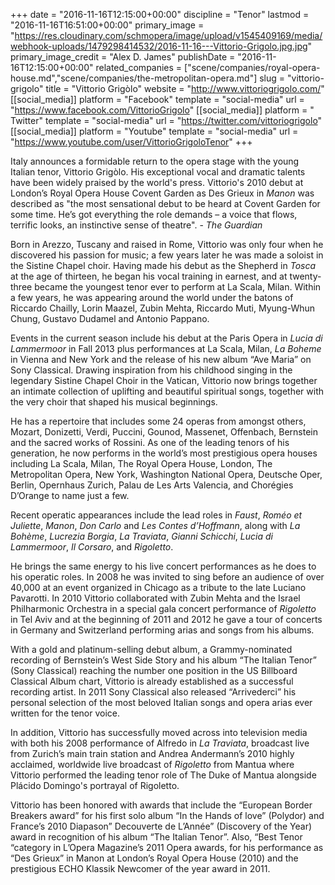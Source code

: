 +++
date = "2016-11-16T12:15:00+00:00"
discipline = "Tenor"
lastmod = "2016-11-16T16:51:00+00:00"
primary_image = "https://res.cloudinary.com/schmopera/image/upload/v1545409169/media/webhook-uploads/1479298414532/2016-11-16---Vittorio-Grigolo.jpg.jpg"
primary_image_credit = "Alex D. James"
publishDate = "2016-11-16T12:15:00+00:00"
related_companies = ["scene/companies/royal-opera-house.md","scene/companies/the-metropolitan-opera.md"]
slug = "vittorio-grigolo"
title = "Vittorio Grigòlo"
website = "http://www.vittoriogrigolo.com/"
[[social_media]]
platform = "Facebook"
template = "social-media"
url = "https://www.facebook.com/VittorioGrigolo"
[[social_media]]
platform = " Twitter"
template = "social-media"
url = "https://twitter.com/vittoriogrigolo"
[[social_media]]
platform = "Youtube"
template = "social-media"
url = "https://www.youtube.com/user/VittorioGrigoloTenor"
+++

Italy announces a formidable return to the opera stage with the young Italian tenor, Vittorio Grigòlo. His exceptional vocal and dramatic talents have been widely praised by the world's press. Vittorio's 2010 debut at London’s Royal Opera House Covent Garden as Des Grieux in *Manon* was described as "the most sensational debut to be heard at Covent Garden for some time. He’s got everything the role demands – a voice that flows, terrific looks, an instinctive sense of theatre". - *The Guardian*

Born in Arezzo, Tuscany and raised in Rome, Vittorio was only four when he discovered his passion for music; a few years later he was made a soloist in the Sistine Chapel choir. Having made his debut as the Shepherd in *Tosca* at the age of thirteen, he began his vocal training in earnest, and at twenty-three became the youngest tenor ever to perform at La Scala, Milan. Within a few years, he was appearing around the world under the batons of Riccardo Chailly, Lorin Maazel, Zubin Mehta, Riccardo Muti, Myung-Whun Chung, Gustavo Dudamel and Antonio Pappano.

Events in the current season include his debut at the Paris Opera in *Lucia di Lammermoor* in Fall 2013 plus performances at La Scala, Milan, *La Boheme* in Vienna and New York and the release of his new album “Ave Maria” on Sony Classical. Drawing inspiration from his childhood singing in the legendary Sistine Chapel Choir in the Vatican, Vittorio now brings together an intimate collection of uplifting and beautiful spiritual songs, together with the very choir that shaped his musical beginnings.

He has a repertoire that includes some 24 operas from amongst others, Mozart, Donizetti, Verdi, Puccini, Gounod, Massenet, Offenbach, Bernstein and the sacred works of Rossini. As one of the leading tenors of his generation, he now performs in the world’s most prestigious opera houses including La Scala, Milan, The Royal Opera House, London, The Metropolitan Opera, New York, Washington National Opera, Deutsche Oper, Berlin, Opernhaus Zurich, Palau de Les Arts Valencia, and Chorégies D’Orange to name just a few.

Recent operatic appearances include the lead roles in *Faust*, *Roméo et Juliette*, *Manon*, *Don Carlo* and *Les Contes d’Hoffmann*, along with *La Bohème*, *Lucrezia Borgia*, *La Traviata*, *Gianni Schicchi*, *Lucia di Lammermoor*, *Il Corsaro*, and *Rigoletto*.

He brings the same energy to his live concert performances as he does to his operatic roles. In 2008 he was invited to sing before an audience of over 40,000 at an event organized in Chicago as a tribute to the late Luciano Pavarotti. In 2010 Vittorio collaborated with Zubin Mehta and the Israel Philharmonic Orchestra in a special gala concert performance of *Rigoletto* in Tel Aviv and at the beginning of 2011 and 2012 he gave a tour of concerts in Germany and Switzerland performing arias and songs from his albums.

With a gold and platinum-selling debut album, a Grammy-nominated recording of Bernstein’s West Side Story and his album “The Italian Tenor” (Sony Classical) reaching the number one position in the US Billboard Classical Album chart, Vittorio is already established as a successful recording artist. In 2011 Sony Classical also released “Arrivederci” his personal selection of the most beloved Italian songs and opera arias ever written for the tenor voice.

In addition, Vittorio has successfully moved across into television media with both his 2008 performance of Alfredo in *La Traviata*, broadcast live from Zurich’s main train station and Andrea Andermann’s 2010 highly acclaimed, worldwide live broadcast of *Rigoletto* from Mantua where Vittorio performed the leading tenor role of The Duke of Mantua alongside Plácido Domingo's portrayal of Rigoletto.

Vittorio has been honored with awards that include the “European Border Breakers award” for his first solo album “In the Hands of love” (Polydor) and France’s 2010 Diapason” Decouverte de L’Année” (Discovery of the Year) award in recognition of his album “The Italian Tenor”. Also, “Best Tenor “category in L’Opera Magazine’s 2011 Opera awards, for his performance as “Des Grieux” in Manon at London’s Royal Opera House (2010) and the prestigious ECHO Klassik Newcomer of the year award in 2011.
